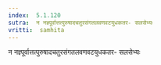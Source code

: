 ```yaml
---
index:  5.1.120
sutra:  न नज्ञ्पूर्वात्तत्पुरुषादचतुरसंगतलवणवटयुधकतर- सलसेभ्यः
vritti:  samhita 
---
```


न नज्ञ्पूर्वात्तत्पुरुषादचतुरसंगतलवणवटयुधकतर- सलसेभ्यः

